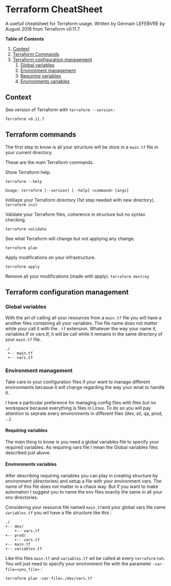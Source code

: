 # Terraform CheatSheet
A usefull cheatsheet for Terraform usage.
Written by Germain LEFEBVRE by August 2018 from Terraform v0.11.7.

**Table of Contents**
1. [Context](#context)
1. [Terraform Commands](#terraform-commands)
1. [Terraform configuration management](#terraform-configuration-management)
   1. [Global variables](#global-variables)
   1. [Environment management](#environment-management)
   1. [Requiring variables](#requiring-variables)
   1. [Environments variables](#eenvironments-variables)

## Context

See version of Terraform with `terraform --version` :
```
Terraform v0.11.7
```

## Terraform commands

The first step to know is all your structure will be store in a `main.tf` file in your current directory.


These are the main Terraform commands.

Show Terraform help.

`terraform --help`

```
Usage: terraform [--version] [--help] <command> [args]
```


Initiliaze your Terraform directory (1st step needed with new directory).
`terraform init`


Validate your Terraform files, coherence in structure but no syntax checking.

`terraform validate`


See what Terraform will change but not applying any change.

`terraform plan`


Apply modifications on your infrastructure.

`terraform apply`


Remove all your modifications (made with apply).
`terraform destroy`


## Terraform configuration management

### Global variables
With the art of calling all your resources from a `main.tf` file you will have a another files containing all your variables.
The file name does not matter while your call it with the `.tf` extension. Whatever the way your name it, variables.tf or vars.tf, it will be call while it remains in the same directory of your `main.tf` file.
```
./
 +-- main.tf
 +-- vars.tf
```

### Environment management
Take care to your configuration files if your want to manage different environments becasue it will change regarding the way your wnat to handle it.

I have a particular preference for managing config files with files but no workspace because everything is files in Linux.
To do so you will pay attention to seprate every environments in different files (dev, sit, qa, prod, ...).

#### Requiring variables
The main thing to know is you need a global variables file to specify your required variables. As requiring vars file I mean the Global variables files described just above.

#### Environments variables
After describing requiring variables you can play in creating structure by environment (directories) and setup a file with your environment vars. The name of this file does not matter in a chaos way. But if you want to make automation I suggest you to name the env files exactly the same in all your env directories.

Considering your resource file named `main.tf`and your global vars file name `variables.tf` you wil have a file structure like this :
```
./
+-- dev/
    +-- vars.tf
+-- prod/
    +-- vars.tf
+-- main.tf
+-- variables.tf
```

Like this files `main.tf` and `variables.tf` wil be called at every `terraform` run. You will just need to specify your environment file with the parameter `-var-file=<you_file>` :

`terraform plan -var-file=./dev/vars.tf`


